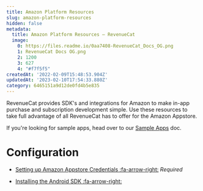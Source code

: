 ```yaml
---
title: Amazon Platform Resources
slug: amazon-platform-resources
hidden: false
metadata:
  title: Amazon Platform Resources – RevenueCat
  image:
    0: https://files.readme.io/0aa7408-RevenueCat_Docs_OG.png
    1: RevenueCat Docs OG.png
    2: 1200
    3: 627
    4: "#f7f5f5"
createdAt: '2022-02-09T15:48:53.904Z'
updatedAt: '2023-02-10T17:54:33.880Z'
category: 6465151a9d12de0fd4b5e835
---
```

RevenueCat provides SDK's and integrations for Amazon to make in-app purchase and subscription development simple. Use these resources to take full advantage of all RevenueCat has to offer for the Amazon Appstore.

If you're looking for sample apps, head over to our [Sample Apps](doc:sample-apps) doc.

# Configuration

- [Setting up Amazon Appstore Credentials :fa-arrow-right:](doc:amazon-appstore-credentials) 
  *Required*

- [Installing the Android SDK :fa-arrow-right:](doc:android)
